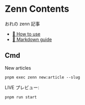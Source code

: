 # Zenn Contents

おれの zenn 記事

* [📘 How to use](https://zenn.dev/zenn/articles/zenn-cli-guide)
* [📘 Markdown guide](https://zenn.dev/zenn/articles/markdown-guide)

## Cmd

New articles

```shell
pnpm exec zenn new:article --slug
```

LIVE プレビュー:

```shell
pnpm run start
```
